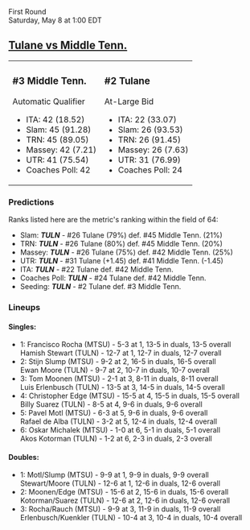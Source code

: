 First Round  
Saturday, May 8 at 1:00 EDT
## [Tulane vs Middle Tenn.](https://www.ncaa.com/game/5833399) 

<table><tr><td>  

### #3 Middle Tenn.  

Automatic Qualifier  
- ITA: 42 (18.52)  
- Slam: 45 (91.28)  
- TRN: 45 (89.05)  
- Massey: 42 (7.21)  
- UTR: 41 (75.54)  
- Coaches Poll: 42  

</td><td>  

### #2 Tulane  

At-Large Bid  
- ITA: 22 (33.07)  
- Slam: 26 (93.53)  
- TRN: 26 (91.45)  
- Massey: 26 (7.63)  
- UTR: 31 (76.99)  
- Coaches Poll: 24  

</td></tr></table>  

 ### Predictions  

Ranks listed here are the metric's ranking within the field of 64:  
- Slam: ***TULN*** - #26 Tulane (79%) def. #45 Middle Tenn. (21%)  
- TRN: ***TULN*** - #26 Tulane (80%) def. #45 Middle Tenn. (20%)  
- Massey: ***TULN*** - #26 Tulane (75%) def. #42 Middle Tenn. (25%)  
- UTR: ***TULN*** - #31 Tulane (+1.45) def. #41 Middle Tenn. (-1.45)  
- ITA: ***TULN*** - #22 Tulane def. #42 Middle Tenn.  
- Coaches Poll: ***TULN*** - #24 Tulane def. #42 Middle Tenn.  
- Seeding: ***TULN*** - #2 Tulane def. #3 Middle Tenn.  

 ### Lineups  

 #### Singles:  
- 1: Francisco Rocha (MTSU) - 5-3 at 1, 13-5 in duals, 13-5 overall  
    Hamish Stewart (TULN) - 12-7 at 1, 12-7 in duals, 12-7 overall  
- 2: Stijn Slump (MTSU) - 9-2 at 2, 16-5 in duals, 16-5 overall  
    Ewan Moore (TULN) - 9-7 at 2, 10-7 in duals, 10-7 overall  
- 3: Tom Moonen (MTSU) - 2-1 at 3, 8-11 in duals, 8-11 overall  
    Luis Erlenbusch (TULN) - 13-5 at 3, 14-5 in duals, 14-5 overall  
- 4: Christopher Edge (MTSU) - 15-5 at 4, 15-5 in duals, 15-5 overall  
    Billy Suarez (TULN) - 8-5 at 4, 9-6 in duals, 9-6 overall  
- 5: Pavel Motl (MTSU) - 6-3 at 5, 9-6 in duals, 9-6 overall  
    Rafael de Alba (TULN) - 3-2 at 5, 12-4 in duals, 12-4 overall  
- 6: Oskar Michalek (MTSU) - 1-0 at 6, 5-1 in duals, 5-1 overall  
    Akos Kotorman (TULN) - 1-2 at 6, 2-3 in duals, 2-3 overall  

 #### Doubles:  
- 1: Motl/Slump (MTSU) - 9-9 at 1, 9-9 in duals, 9-9 overall  
    Stewart/Moore (TULN) - 12-6 at 1, 12-6 in duals, 12-6 overall  
- 2: Moonen/Edge (MTSU) - 15-6 at 2, 15-6 in duals, 15-6 overall  
    Kotorman/Suarez (TULN) - 12-6 at 2, 12-6 in duals, 12-6 overall  
- 3: Rocha/Rauch (MTSU) - 9-9 at 3, 11-9 in duals, 11-9 overall  
    Erlenbusch/Kuenkler (TULN) - 10-4 at 3, 10-4 in duals, 10-4 overall  